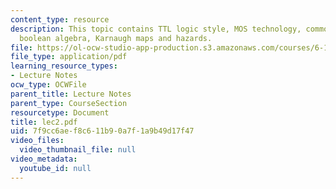 ```yaml
---
content_type: resource
description: This topic contains TTL logic style, MOS technology, common logic gates,
  boolean algebra, Karnaugh maps and hazards.
file: https://ol-ocw-studio-app-production.s3.amazonaws.com/courses/6-111-introductory-digital-systems-laboratory-spring-2006/7f9cc6aef8c611b90a7f1a9b49d17f47_lec2.pdf
file_type: application/pdf
learning_resource_types:
- Lecture Notes
ocw_type: OCWFile
parent_title: Lecture Notes
parent_type: CourseSection
resourcetype: Document
title: lec2.pdf
uid: 7f9cc6ae-f8c6-11b9-0a7f-1a9b49d17f47
video_files:
  video_thumbnail_file: null
video_metadata:
  youtube_id: null
---
```

